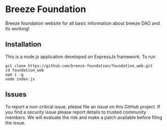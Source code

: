 # Breeze Foundation
Breeze foundation website for all basic information about breeze DAO and its working!

## Installation
This is a node.js application developed on ExpressJs framework. To run

```
git clone https://github.com/breeze-foundation/foundation_web.git
cd foundation_web
npm i -g
node index.js
```

## Issues
To report a non-critical issue, please file an issue on this GitHub project. If you find a security issue please report details to trusted community members. We will evaluate the risk and make a patch available before filing the issue.

